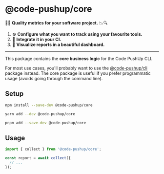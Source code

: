 # @code-pushup/core

🔎🔬 **Quality metrics for your software project.** 📉🔍

1. ⚙️ **Configure what you want to track using your favourite tools.**
2. 🤖 **Integrate it in your CI.**
3. 🌈 **Visualize reports in a beautiful dashboard.**

---

This package contains the **core business logic** for the Code PushUp CLI.

For most use cases, you'll probably want to use the [@code-pushup/cli](../cli/README.md) package instead.
The core package is useful if you prefer programmatic usage (avoids going through the command line).

## Setup

```sh
npm install --save-dev @code-pushup/core
```

```sh
yarn add --dev @code-pushup/core
```

```sh
pnpm add --save-dev @code-pushup/core
```

## Usage

```ts
import { collect } from '@code-pushup/core';

const report = await collect({
  // ...
});
```
